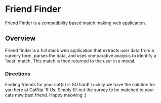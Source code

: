 # Friend Finder
Friend Finder is a compatibility based match making web application.

## Overview
Friend finder is a full stack web application that extracts user data from a survery form, parses the data, and uses comparative analysis to identify a 'best' match. This match is then returned to the user in a modal.

### Directions
Finding friends for your cat(s) is SO hard! Luckily we have the solution for you here at CatNip 'R Us. Simply fill out the survey to be matched to your cats new best friend. Happy meowing :)
